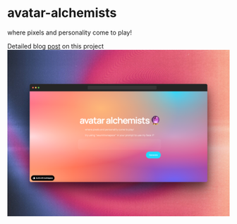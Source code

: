 # avatar-alchemists
where pixels and personality come to play!

Detailed blog [post](https://saumitra.hashnode.dev/avatar-alchemists) on this project
![preview](./assets/bg.png)